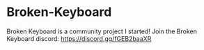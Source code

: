 # Broken-Keyboard
Broken Keyboard is a community project I started!
Join the Broken Keyboard discord: https://discord.gg/fGEB2baaXR
